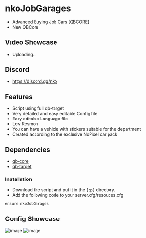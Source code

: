 # nkoJobGarages
- Advanced Buying Job Cars [QBCORE]
- New QBCore

## Video Showcase
- Uploading..
## Discord
- https://discord.gg/nko

## Features
- Script using full qb-target
- Very detailed and easy editable Config file
- Easy editable Language file
- Low Resmon
- You can have a vehicle with stickers suitable for the department
- Created according to the exclusive NoPixel car pack

## Dependencies
- [qb-core](https://github.com/qbcore-framework/qb-core)
- [qb-target](https://github.com/qbcore-framework/qb-target)

### Installation
- Download the script and put it in the `[qb]` directory.
- Add the following code to your server.cfg/resouces.cfg
```
ensure nkoJobGarages
```

## Config Showcase
![image](https://cdn.discordapp.com/attachments/1077044488041664562/1077044569650249860/image.png)
![image](https://cdn.discordapp.com/attachments/1077044488041664562/1077044720280277043/image.png)
